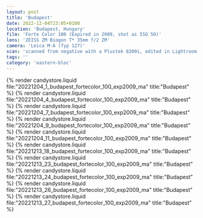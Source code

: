 ```yaml
---
layout: post
title: 'Budapest'
date: 2022-12-04T23:05+0100
location: 'Budapest, Hungary'
film: 'Forte Color 100 (Expired in 2009, shot as ISO 50)'
lens: 'ZEISS ZM Biogon T* 35mm f/2 ZM'
camera: 'Leica M-A (Typ 127)'
scan: 'scanned from negative with a Plustek 8200i, edited in Lightroom'
tags: ''
category: 'eastern-bloc'
---
```


{% render candystore.liquid file:"20221204_1_budapest_fortecolor_100_exp2009_ma" title:"Budapest" %}
{% render candystore.liquid file:"20221204_4_budapest_fortecolor_100_exp2009_ma" title:"Budapest" %}
{% render candystore.liquid file:"20221204_7_budapest_fortecolor_100_exp2009_ma" title:"Budapest" %}
{% render candystore.liquid file:"20221204_9_budapest_fortecolor_100_exp2009_ma" title:"Budapest" %}
{% render candystore.liquid file:"20221204_11_budapest_fortecolor_100_exp2009_ma" title:"Budapest" %}
{% render candystore.liquid file:"20221213_18_budapest_fortecolor_100_exp2009_ma" title:"Budapest" %}
{% render candystore.liquid file:"20221213_23_budapest_fortecolor_100_exp2009_ma" title:"Budapest" %}
{% render candystore.liquid file:"20221213_24_budapest_fortecolor_100_exp2009_ma" title:"Budapest" %}
{% render candystore.liquid file:"20221213_26_budapest_fortecolor_100_exp2009_ma" title:"Budapest" %}
{% render candystore.liquid file:"20221213_27_budapest_fortecolor_100_exp2009_ma" title:"Budapest" %}